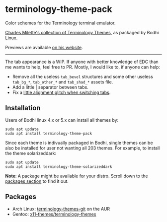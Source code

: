 # terminology-theme-pack
Color schemes for the Terminology terminal emulator.

[Charles Milette's collection of Terminology Themes](https://github.com/sylveon/terminology-themes), as packaged by Bodhi Linux.

Previews are available [on his website](https://charlesmilette.net/terminology-themes).

------------------------

The tab appearance is a WIP. If anyone with better knowledge of EDC than me wants to help, feel free to PR. Mostly, I would like to, if anyone can help:

- Remove all the useless `tab_bevel` structures and some other useless `tab_bg_*`, `tab_other_*` and `tab_shad_*` assets file.
- Add a little | separator between tabs.
- Fix a [little alignment glitch when switching tabs](http://i.imgur.com/Vok8agA.gif).

## Installation

Users of Bodhi linux 4.x or 5.x can install all themes by:

```
sudo apt update
sudo apt install terminology-theme-pack
```

Since each theme is indivually packaged in Bodhi, single  themes can be also be installed for user not wanting all 203 themes. For example, to install the theme solarizeddark:

```
sudo apt update
sudo apt install terminology-theme-solarizeddark
```

**Note**: A package might be available for your distro. Scroll down to the [packages section](#packages) to find it out.


## Packages

 - Arch Linux: [terminology-themes-git](https://aur.archlinux.org/packages/terminology-themes-git/) on the AUR
 - Gentoo: [x11-themes/terminology-themes](https://packages.gentoo.org/packages/x11-themes/terminology-themes)
